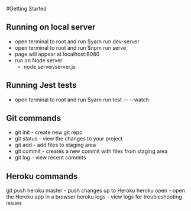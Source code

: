 #Getting Started

## Running on local server
* open terminal to root and run $yarn run dev-server
* open terminal to root and run $npm run serve
* page will appear at localhost:8080
* run on Node server
  * node server/server.js

## Running Jest tests
* open terminal to root and run $yarn run test -- --watch

## Git commands
* git init - create new git repo
* git status - view the changes to your project
* git add - add files to staging area
* git commit - creates a new commit with files from staging area
* git log - view recent commits

## Heroku commands
git push heroku master - push changes up to Heroku
heroku open - open the Heroku app in a browser
heroku logs - view logs for troubleshooting issues
